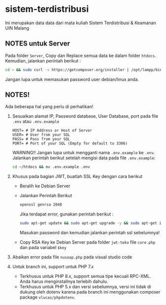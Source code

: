 # sistem-terdistribusi
Ini merupakan data data dari mata kuliah Sistem Terdistribusi & Keamanan UIN Malang

## NOTES untuk Server
Pada folder `Server`,
Copy dan Replace semua data ke dalam folder `htdocs`.
Kemudian, jalankan perintah berikut : 
```bash
cd ~ && sudo curl -s https://getcomposer.org/installer | /opt/lampp/bin/php && sudo ln -s /opt/lampp/bin/php /usr/local/bin/php && sudo mv composer.phar /usr/local/bin/composer && cd ~/htdocs && composer install
```
Jangan lupa untuk memasukan password user debian/linux anda.

## NOTES!
Ada beberapa hal yang perlu di perhatikan!
1. Sesuaikan alamat IP, Password database, User Database, port pada file `.env` atau `.env.example`
    ```env
    HOST= # IP Address or Host of Server
    USER= # User from your SQL
    PASS= # Pass from your SQL
    PORT= # Port of your SQL (Empty for default to 3306)
    ```
    WARNING!! Jangan lupa untuk mengganti nama `.env.example` ke `.env`. Jalankan perintah berikut setelah mengisi data pada file `.env.example`: 
    ```bash
    cd ~/htdocs && mv .env.example .env
    ```
    

2. Khusus pada bagian JWT, buatlah SSL Key dengan cara berikut
    - Beralih ke Debian Server
    - Jalankan Perintah Berikut
      ```bash
      openssl genrsa 2048
      ```
      Jika terdapat error, gunakan perintah berikut : 
      ```bash
      sudo apt-get update && sudo apt-get upgrade -y && sudo apt-get install openssl -y
      ```
      Masukan password dan kemudian jalankan perintah ssl sebelumnya!
    
    - Copy RSA Key ke Debian Server pada folder `jwt-toko` file `core.php` dan pada variabel `$key`
3. Abaikan error pada file `nusoap.php` pada visual studio code
4. Untuk branch ini, support untuk PHP 7.x
    - Terkhusus untuk PHP 8.x, support semua tipe kecuali RPC-XML. Anda harus menginstallnya terlebih dahulu.
    - Terkhusus untuk PHP 5.x dan versi sebelumnya, versi ini tidak di dukung oleh dotenv karena pada branch ini menggunakan composer package `vlucas/phpdotenv`.